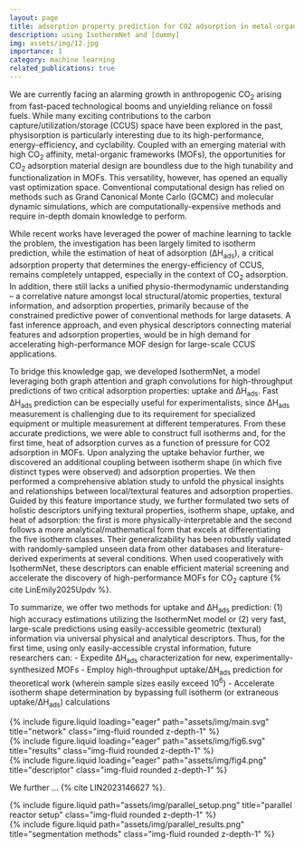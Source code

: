 ```yaml
---
layout: page
title: adsorption property prediction for CO2 adsorption in metal-organic frameworks (MOFs)
description: using IsothermNet and [dummy]
img: assets/img/12.jpg
importance: 1
category: machine learning
related_publications: true
---
```


We are currently facing an alarming growth in anthropogenic CO<sub>2</sub> arising from fast-paced technological booms and unyielding reliance on fossil fuels. While many exciting contributions to the carbon capture/utilization/storage (CCUS) space have been explored in the past, physisorption is particularly interesting due to its high-performance, energy-efficiency, and cyclability. Coupled with an emerging material with high CO<sub>2</sub> affinity, metal-organic frameworks (MOFs), the opportunities for CO<sub>2</sub> adsorption material design are boundless due to the high tunability and functionalization in MOFs. This versatility, however, has opened an equally vast optimization space. Conventional computational design has relied on methods such as Grand Canonical Monte Carlo (GCMC) and molecular dynamic simulations, which are computationally-expensive methods and require in-depth domain knowledge to perform. 

While recent works have leveraged the power of machine learning to tackle the problem, the investigation has been largely limited to isotherm prediction, while the estimation of heat of adsorption (ΔH<sub>ads</sub>), a critical adsorption property that determines the energy-efficiency of CCUS, remains completely untapped, especially in the context of CO<sub>2</sub> adsorption. In addition, there still lacks a unified physio-thermodynamic understanding – a correlative nature amongst local structural/atomic properties, textural information, and adsorption properties, primarily because of the constrained predictive power of conventional methods for large datasets. A fast inference approach, and even physical descriptors connecting material features and adsorption properties, would be in high demand for accelerating high-performance MOF design for large-scale CCUS applications.

To bridge this knowledge gap, we developed IsothermNet, a model leveraging both graph attention and graph convolutions for high-throughput predictions of two critical adsorption properties: uptake and ΔH<sub>ads</sub>. Fast ΔH<sub>ads</sub> prediction can be especially useful for experimentalists, since ΔH<sub>ads</sub> measurement is challenging due to its requirement for specialized equipment or multiple measurement at different temperatures. From these accurate predictions, we were able to construct full isotherms and, for the first time, heat of adsorption curves as a function of pressure for CO2 adsorption in MOFs. Upon analyzing the uptake behavior further, we discovered an additional coupling between isotherm shape (in which five distinct types were observed) and adsorption properties. We then performed a comprehensive ablation study to unfold the physical insights and relationships between local/textural features and adsorption properties. Guided by this feature importance study, we further formulated two sets of holistic descriptors unifying textural properties, isotherm shape, uptake, and heat of adsorption: the first is more physically-interpretable and the second follows a more analytical/mathematical form that excels at differentiating the five isotherm classes. Their generalizability has been robustly validated with randomly-sampled unseen data from other databases and literature-derived experiments at several conditions. When used cooperatively with IsothermNet, these descriptors can enable efficient material screening and accelerate the discovery of high-performance MOFs for CO<sub>2</sub> capture {% cite LinEmily2025Updv %}.

To summarize, we offer two methods for uptake and ΔH<sub>ads</sub> prediction: (1) high accuracy estimations utilizing the IsothermNet model or (2) very fast, large-scale predictions using easily-accessible geometric (textural) information via universal physical and analytical descriptors. Thus, for the first time, using only easily-accessible crystal information, future researchers can: 
	- Expedite ΔH<sub>ads</sub> characterization for new, experimentally-synthesized MOFs
	- Employ high-throughput uptake/ΔH<sub>ads</sub> prediction for theoretical work (wherein sample sizes easily exceed 10<sup>6</sup>)
	- Accelerate isotherm shape determination by bypassing full isotherm (or extraneous uptake/ΔH<sub>ads</sub>) calculations 
 

<div class="row">
    <div class="col-sm mt-3 mt-md-0">
        {% include figure.liquid loading="eager" path="assets/img/main.svg" title="network" class="img-fluid rounded z-depth-1" %}
    </div>
</div>

<div class="row">
    <div class="col-sm mt-3 mt-md-0">
        {% include figure.liquid loading="eager" path="assets/img/fig6.svg" title="results" class="img-fluid rounded z-depth-1" %}
    </div>
    <div class="col-sm mt-3 mt-md-0">
        {% include figure.liquid loading="eager" path="assets/img/fig4.png" title="descriptor" class="img-fluid rounded z-depth-1" %}
    </div>
</div>

We further ...  {% cite LIN2023146627 %}.

<div class="row justify-content-sm-center">
    <div class="col-sm-8 mt-3 mt-md-0">
        {% include figure.liquid path="assets/img/parallel_setup.png" title="parallel reactor setup" class="img-fluid rounded z-depth-1" %}
    </div>
    <div class="col-sm-4 mt-3 mt-md-0">
        {% include figure.liquid path="assets/img/parallel_results.png" title="segmentation methods" class="img-fluid rounded z-depth-1" %}
    </div>
</div>
